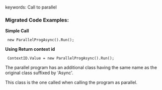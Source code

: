 ﻿keywords: Call to parallel

### Migrated Code Examples:

**Simple Call**

```csdiff
 new ParallelProgAsync().Run();

```

**Using Return context id**
```csdiff
 ContextID.Value = new ParallelProgAsync().Run();

```

The parallel program has an additional class having the same name as the original class suffixed by 'Async'.

This class is the one called when calling the program as parallel.
